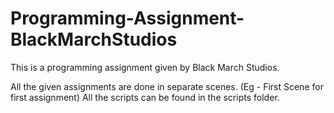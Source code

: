# Programming-Assignment-BlackMarchStudios
This is a programming assignment given by Black March Studios.

All the given assignments are done in separate scenes. (Eg - First Scene for first assignment)
All the scripts can be found in the scripts folder. 
